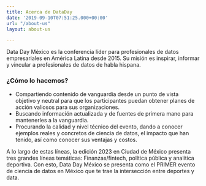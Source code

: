 ```yaml
---
title: Acerca de DataDay
date: '2019-09-10T07:51:25.000+00:00'
url: "/about-us"
layout: about-us

---
```


Data Day México es la conferencia líder para profesionales de datos empresariales en América Latina desde 2015. Su misión es  inspirar, informar y vincular a profesionales de datos de habla hispana. 

### ¿Cómo lo hacemos?
* Compartiendo contenido de vanguardia desde un punto de vista objetivo y neutral para que los participantes puedan obtener planes de acción valiosos para sus organizaciones.
* Buscando información actualizada y de fuentes de primera mano para mantenerles a la vanguardia.
* Procurando la calidad y nivel técnico del evento, dando a conocer ejemplos reales y concretos de ciencia de datos, el impacto que han tenido, así como conocer sus ventajas y costos.

A lo largo de estas líneas, la edición 2023 en Ciudad de México presenta tres grandes líneas temáticas: Finanzas/fintech, política pública y analítica deportiva. Con esto, Data Day México se presenta como el PRIMER evento de ciencia de datos en México que te trae la intersección entre deportes y data.




